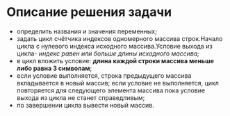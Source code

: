 # Описание решения задачи

* определить названия и значения переменных;
* задать цикл счётчика индексов одномерного массива строк.Начало цикла с нулевого индекса исходного массива.Условие выхода из цикла- *индекс равен или больше длины исходного массива;*
* в цикл вложить условие: **длина каждой строки массива меньше либо равна 3 символам**;
* если условие выполняется, строка предыдущего массива вкладывается в новый массив; если условие не выполняется, цикл повторяется для следующего элемента массива пока условие выхода из цикла не станет справедливым;
* по завершении цикла вывести новый массив.